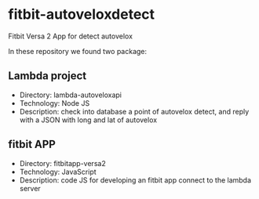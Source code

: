 # fitbit-autoveloxdetect
Fitbit Versa 2 App for detect autovelox 

In these repository we found two package:
<h2>Lambda project </h2>
<ul>
  <li>Directory: lambda-autoveloxapi</li>
  <li>Technology: Node JS </li>
<li>Description: check into database a point of autovelox detect, and reply with a JSON with long and lat of autovelox</li>
</ul>

<h2>fitbit APP </h2>
<ul>
  <li>Directory: fitbitapp-versa2</li>
  <li>Technology: JavaScript </li>
  <li>Description: code JS for developing an fitbit app connect to the lambda server</li>
</ul>
